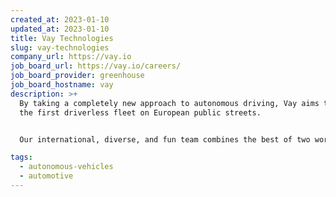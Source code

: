 ```yaml
---
created_at: 2023-01-10
updated_at: 2023-01-10
title: Vay Technologies
slug: vay-technologies
company_url: https://vay.io
job_board_url: https://vay.io/careers/
job_board_provider: greenhouse
job_board_hostname: vay
description: >+
  By taking a completely new approach to autonomous driving, Vay aims to launch
  the first driverless fleet on European public streets.


  Our international, diverse, and fun team combines the best of two worlds - software and product experience from Silicon Valley and automotive hardware & safety engineering from Europe. We have our eyes set on becoming a leading autonomous driving company and bringing Europe back to the forefront of the race to develop driverless vehicles which will solve many of today’s transportation challenges, including air pollution, traffic jams, and traffic-related deaths, high costs of transportation and long commutes.

tags:
  - autonomous-vehicles
  - automotive
---
```


